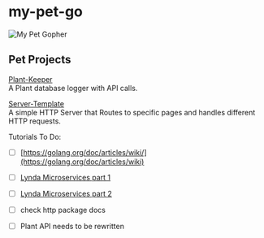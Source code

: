 # my-pet-go

![My Pet Gopher](https://media.giphy.com/media/1gdwvs76d9YZB8ki0Z/giphy.gif)

## Pet Projects

[Plant-Keeper](https://github.com/Bubblemelon/my-pet-go/tree/master/plant-keeper)  
A Plant database logger with API calls.  

[Server-Template](https://github.com/Bubblemelon/my-pet-go/tree/master/server-termplate)  
A simple HTTP Server that Routes to specific pages and handles different HTTP requests.  

Tutorials To Do:   

- [ ] [https://golang.org/doc/articles/wiki/](https://golang.org/doc/articles/wiki)  

- [ ] [Lynda Microservices part 1](https://www.lynda.com/MyPlaylist/Watch/16095925/682809?autoplay=true)

- [ ] [Lynda Microservices part 2](https://www.lynda.com/MyPlaylist/Watch/16095925/683038?autoplay=true)  

- [ ] check http package docs

- [ ] Plant API needs to be rewritten
